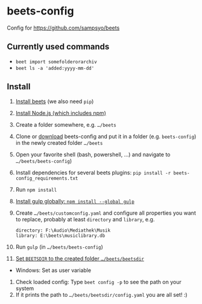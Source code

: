 # beets-config

Config for https://github.com/sampsyo/beets

## Currently used commands

- `beet import somefolderorarchiv`
- `beet ls -a 'added:yyyy-mm-dd'`

## Install

1. [Install beets](http://beets.readthedocs.org/page/guides/main.html#installing) (we also need `pip`)
1. [Install Node.js (which includes npm)](https://nodejs.org)
1. Create a folder somewhere, e.g. `…/beets`
1. Clone or [download](https://github.com/Schweinepriester/beets-config/releases) beets-config and put it in a folder (e.g. `beets-config`) in the newly created folder `…/beets`
1. Open your favorite shell (bash, powershell, …) and navigate to `…/beets/beets-config`)
1. Install dependencies for several beets plugins: `pip install -r beets-config_requirements.txt`
1. Run `npm install`
1. [Install gulp globally: `npm install --global gulp`](https://github.com/gulpjs/gulp/blob/master/docs/getting-started.md#1-install-gulp-globally)
1. Create `…/beets/customconfig.yaml` and configure all properties you want to replace, probably at least `directory` and `library`, e.g.

    ```
    directory: F:\Audio\Mediathek\Musik
    library: E:\beets\musiclibrary.db
    ```

1. Run `gulp` (in `…/beets/beets-config`)
1. [Set `BEETSDIR` to the created folder `…/beets/beetsdir`](https://beets.readthedocs.org/en/stable/reference/config.html#configuration-location)
  - Windows: Set as user variable
1. Check loaded config: Type `beet config -p` to see the path on your system
1. If it prints the path to `…/beets/beetsdir/config.yaml` you are all set! :)
